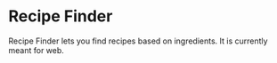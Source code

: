 # Recipe Finder

Recipe Finder lets you find recipes based on ingredients. It is currently meant for web.

<img src="">
